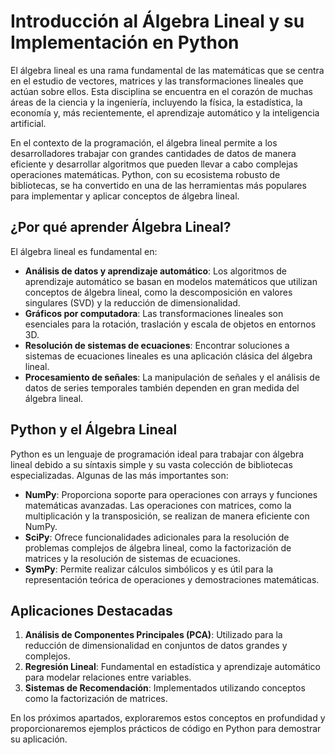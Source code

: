 # Introducción al Álgebra Lineal y su Implementación en Python

El álgebra lineal es una rama fundamental de las matemáticas que se centra en el estudio de vectores, matrices y las transformaciones lineales que actúan sobre ellos. Esta disciplina se encuentra en el corazón de muchas áreas de la ciencia y la ingeniería, incluyendo la física, la estadística, la economía y, más recientemente, el aprendizaje automático y la inteligencia artificial.

En el contexto de la programación, el álgebra lineal permite a los desarrolladores trabajar con grandes cantidades de datos de manera eficiente y desarrollar algoritmos que pueden llevar a cabo complejas operaciones matemáticas. Python, con su ecosistema robusto de bibliotecas, se ha convertido en una de las herramientas más populares para implementar y aplicar conceptos de álgebra lineal.

## ¿Por qué aprender Álgebra Lineal?

El álgebra lineal es fundamental en:

- **Análisis de datos y aprendizaje automático**: Los algoritmos de aprendizaje automático se basan en modelos matemáticos que utilizan conceptos de álgebra lineal, como la descomposición en valores singulares (SVD) y la reducción de dimensionalidad.
- **Gráficos por computadora**: Las transformaciones lineales son esenciales para la rotación, traslación y escala de objetos en entornos 3D.
- **Resolución de sistemas de ecuaciones**: Encontrar soluciones a sistemas de ecuaciones lineales es una aplicación clásica del álgebra lineal.
- **Procesamiento de señales**: La manipulación de señales y el análisis de datos de series temporales también dependen en gran medida del álgebra lineal.

## Python y el Álgebra Lineal

Python es un lenguaje de programación ideal para trabajar con álgebra lineal debido a su síntaxis simple y su vasta colección de bibliotecas especializadas. Algunas de las más importantes son:

- **NumPy**: Proporciona soporte para operaciones con arrays y funciones matemáticas avanzadas. Las operaciones con matrices, como la multiplicación y la transposición, se realizan de manera eficiente con NumPy.
- **SciPy**: Ofrece funcionalidades adicionales para la resolución de problemas complejos de álgebra lineal, como la factorización de matrices y la resolución de sistemas de ecuaciones.
- **SymPy**: Permite realizar cálculos simbólicos y es útil para la representación teórica de operaciones y demostraciones matemáticas.

## Aplicaciones Destacadas

1. **Análisis de Componentes Principales (PCA)**: Utilizado para la reducción de dimensionalidad en conjuntos de datos grandes y complejos.
2. **Regresión Lineal**: Fundamental en estadística y aprendizaje automático para modelar relaciones entre variables.
3. **Sistemas de Recomendación**: Implementados utilizando conceptos como la factorización de matrices.

En los próximos apartados, exploraremos estos conceptos en profundidad y proporcionaremos ejemplos prácticos de código en Python para demostrar su aplicación.
